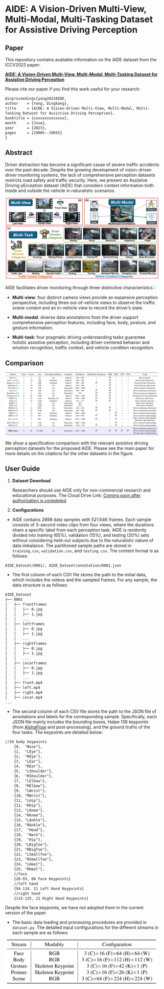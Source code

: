 # AIDE: A Vision-Driven Multi-View, Multi-Modal, Multi-Tasking Dataset for Assistive Driving Perception

## Paper

This repository contains available information on the AIDE dataset from the ICCV2023 paper:

[**AIDE: A Vision-Driven Multi-View, Multi-Modal, Multi-Tasking Dataset for Assistive Driving Perception**](https://github.com/ydk122024/AIDE)<br>

Please cite our paper if you find this work useful for your research:

```
@inproceedings{yang2023AIDE,
author    = {Yang, Dingkang},
title     = {AIDE: A Vision-Driven Multi-View, Multi-Modal, Multi-Tasking Dataset for Assistive Driving Perception},
booktitle = {xxxxxxxxxxxxxx},
month     = {June},
year      = {2023},
pages     = {19005--19015}
} 
```

## Abstract

Driver distraction has become a significant cause of severe traffic accidents over the past decade. Despite the growing development of vision-driven driver monitoring systems, the lack of comprehensive perception datasets restricts road safety and traffic security. Here, we present an AssIstive Driving pErception dataset (AIDE) that considers context information both inside and outside the vehicle in naturalistic scenarios. 

![Image text](imgs/img1.png)

AIDE facilitates driver monitoring through three distinctive characteristics：

* **Multi-view**: four distinct camera views provide an expansive perception perspective, including three out-of-vehicle
views to observe the traffic scene context and an in-vehicle
view to record the driver’s state.

* **Multi-modal**: diverse data annotations from the driver support comprehensive perception features, including face, body, posture, and
gesture information.

* **Multi-task**: four pragmatic driving understanding tasks guarantee holistic assistive perception, including driver-centered behavior and emotion recognition, traffic context, and vehicle condition recognition.

## Comparison

![Image text](imgs/img2.png)

We show a specification comparison with the relevant assistive driving perception datasets for the proposed AIDE. Please see the main paper for more details on the citations for the other datasets in the figure.

## User Guide

1. **Dataset Download**

   Researchers should use AIDE only for non-commercial research and educational purposes. The Cloud Drive Link: [Coming soon after authorization is completed](https://github.com/ydk122024/AIDE).

2. **Configurations**

* AIDE contains 2898 data samples with 521.64K frames. Each sample consists of 3-second video clips from four views, where the durations share a specific label from each perception task. AIDE is randomly divided into training (65%),
validation (15%), and testing (20%) sets without considering held-out subjects due to the naturalistic nature of data imbalance. The partitioned sample paths are stored in `training.csv`, `validation.csv`, and `testing.csv`.
The content format is as follows:

```
AIDE_Dataset/0001/, AIDE_Dataset/annotation/0001.json
```

* The first column of each CSV file stores the path to the initial data, which includes the videos and the sampled frames. For any sample, the data structure is as follows:

```
AIDE_Dataset
├── 0001
│   ├── frontframes
│   │   ├── 0.jpg
│   │   ├── 1.jpg
│   │   ...
│   ├── leftframes
│   │   ├── 0.jpg
│   │   ├── 1.jpg
│   │   ...
│   ├── rightframes
│   │   ├── 0.jpg
│   │   ├── 1.jpg
│   │   ...
│   ├── incarframes
│   │   ├── 0.jpg
│   │   ├── 1.jpg
│   │   ...
│   ├── front.mp4
│   ├── left.mp4
│   ├── right.mp4
│   ├── incar.mp4
...
```
* The second column of each CSV file stores the path to the JSON file of annotations and labels for the corresponding sample. Specifically, each JSON file mainly includes the bounding boxes, Halpe 136 keypoints (from [AlphaPose](https://github.com/MVIG-SJTU/AlphaPose) and post-processing), and the ground truths of the four tasks.
The keypoints are detailed below:

```
//26 body keypoints
    {0,  "Nose"},
    {1,  "LEye"},
    {2,  "REye"},
    {3,  "LEar"},
    {4,  "REar"},
    {5,  "LShoulder"},
    {6,  "RShoulder"},
    {7,  "LElbow"},
    {8,  "RElbow"},
    {9,  "LWrist"},
    {10, "RWrist"},
    {11, "LHip"},
    {12, "RHip"},
    {13, "LKnee"},
    {14, "Rknee"},
    {15, "LAnkle"},
    {16, "RAnkle"},
    {17,  "Head"},
    {18,  "Neck"},
    {19,  "Hip"},
    {20, "LBigToe"},
    {21, "RBigToe"},
    {22, "LSmallToe"},
    {23, "RSmallToe"},
    {24, "LHeel"},
    {25, "RHeel"},
    //face
    {26-93, 68 Face Keypoints}
    //left hand
    {94-114, 21 Left Hand Keypoints}
    //right hand
    {115-135, 21 Right Hand Keypoints}
```
Despite the face keypoints, we have not adopted them in the current version of the paper.

* The basic data loading and processing procedures are provided in `dataset.py`. The detailed input configurations for the different streams in each sample are as follows:

<p align="center">
<img src='imgs/img3.png' width="500px"/>

